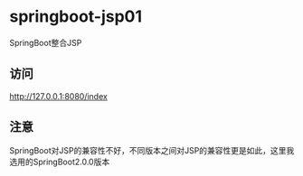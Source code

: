 # springboot-jsp01
SpringBoot整合JSP
## 访问
http://127.0.0.1:8080/index
## 注意
SpringBoot对JSP的兼容性不好，不同版本之间对JSP的兼容性更是如此，这里我选用的SpringBoot2.0.0版本
